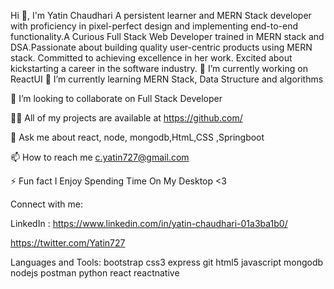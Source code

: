 Hi 👋, I'm Yatin Chaudhari
A persistent learner and MERN Stack developer with proficiency in pixel-perfect design and implementing end-to-end functionality.A Curious Full Stack Web Developer trained in MERN stack and DSA.Passionate about building quality user-centric products using MERN stack. Committed to achieving excellence in her work. Excited about kickstarting a career in the software industry.
🔭 I’m currently working on ReactUI
🌱 I’m currently learning MERN Stack, Data Structure and algorithms

👯 I’m looking to collaborate on Full Stack Developer

👨‍💻 All of my projects are available at https://github.com/

💬 Ask me about react, node, mongodb,HtmL,CSS ,Springboot

📫 How to reach me c.yatin727@gmail.com

⚡ Fun fact I Enjoy Spending Time On My Desktop <3

Connect with me:

 LinkedIn : https://www.linkedin.com/in/yatin-chaudhari-01a3ba1b0/ 

https://twitter.com/Yatin727




Languages and Tools:
bootstrap 
css3 
express 
git 
html5 
javascript 
mongodb 
nodejs 
postman 
python 
react 
reactnative


